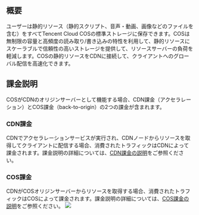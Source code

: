 ## 概要
ユーザーは静的リソース（静的スクリプト、音声・動画、画像などのファイルを含む）をすべてTencent Cloud COSの標準ストレージに保存できます。COSは無制限の容量と高頻度の読み取り/書き込みの特性を利用して、静的リソースにスケーラブルで信頼性の高いストレージを提供して、リソースサーバーの負荷を軽減します。COSの静的リソースをCDNに接続して、クライアントへのグローバル配信を高速化できます。

## 課金説明
COSがCDNのオリジンサーバーとして機能する場合、CDN課金（アクセラレーション）とCOS課金（back-to-origin）の2つの課金が含まれます。

### CDN課金
CDNでアクセラレーションサービスが実行され、CDNノードからリソースを取得してクライアントに配信する場合、消費されたトラフィックはCDNによって課金されます。課金説明の詳細については、[CDN課金の説明](https://intl.cloud.tencent.com/document/product/228/2949)をご参照ください。

### COS課金
CDNがCOSオリジンサーバーからリソースを取得する場合、消費されたトラフィックはCOSによって課金されます。課金説明の詳細については、[COS課金の説明](https://intl.cloud.tencent.com/document/product/436/16871)をご参照ください。
![](https://main.qcloudimg.com/raw/64557185ea11d642a939f2c0cb650e50.png)



